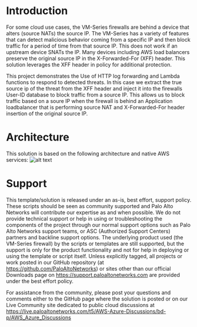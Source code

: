 # Introduction

For some cloud use cases, the VM-Series firewalls are behind a device that alters (source NATs) the source IP.  The VM-Series has a variety of features that can detect malicious behavior coming from a specific IP and then block traffic for a period of time from that source IP.  This does not work if an upstream device SNATs the IP.  Many devices including AWS load balancers preserve the original source IP in the X-Forwarded-For (XFF) header.  This solution leverages the XFF header in policy for additional protection.

This project demonstrates the Use of HTTP log forwarding and Lambda functions to respond to detected threats. In this case we extract the true source ip of the threat from the XFF header and inject it into the firewalls User-ID database to block traffic from a source IP.  This allows us to block traffic based on a soure IP when the firewall is behind an Application loadbalancer that is performing source NAT and X-Forwarded-For header insertion of the original source IP.

# Architecture
This solution is based on the following architecture and native AWS services:
![alt text](/XFF-to-User-ID-mapping/documentation/XFF-User-ID-mapping.png?raw=true "Topology for the XFF to User-ID mapping solution")

# Support
This template/solution is released under an as-is, best effort, support policy. These scripts should be seen as community supported and Palo Alto Networks will contribute our expertise as and when possible. We do not provide technical support or help in using or troubleshooting the components of the project through our normal support options such as Palo Alto Networks support teams, or ASC (Authorized Support Centers) partners and backline support options. The underlying product used (the VM-Series firewall) by the scripts or templates are still supported, but the support is only for the product functionality and not for help in deploying or using the template or script itself. Unless explicitly tagged, all projects or work posted in our GitHub repository (at https://github.com/PaloAltoNetworks) or sites other than our official Downloads page on https://support.paloaltonetworks.com are provided under the best effort policy.

For assistance from the community, please post your questions and comments either to the GitHub page where the solution is posted or on our Live Community site dedicated to public cloud discussions at https://live.paloaltonetworks.com/t5/AWS-Azure-Discussions/bd-p/AWS_Azure_Discussions
